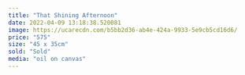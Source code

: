 ```yaml
---
title: "That Shining Afternoon"
date: 2022-04-09 13:18:38.520081
image: https://ucarecdn.com/b5bb2d36-ab4e-424a-9933-5e9cb5cd16d6/
price: "575"
size: "45 x 35cm"
sold: "Sold"
media: "oil on canvas"
---
```


